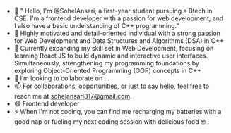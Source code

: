 - 👋 " Hello, I'm @SohelAnsari, a first-year student pursuing a Btech in CSE. I'm a frontend developer with a passion for web development, and I also have a basic understanding of C++ programming."
- 👀 Highly motivated and detail-oriented individual with a strong passion for Web Development and Data Structures and Algorithms (DSA) in C++
- 🌱 Currently expanding my skill set in Web Development, focusing on learning React JS to build dynamic and interactive user interfaces.
      Simultaneously, strengthening my programming foundations by exploring Object-Oriented Programming (OOP) concepts in C++
- 💞️ I’m looking to collaborate on ...
- 📫 For collaborations, opportunities, or just to say hello, feel free to reach me at sohelansari817@gmail.com.
- 😄 Frontend developer
- ⚡ When I'm not coding, you can find me recharging my batteries with a good nap or fueling my next coding session with delicious food 🤓 !

<!---
SohelAnsari08/SohelAnsari08 is a ✨ special ✨ repository because its `README.md` (this file) appears on your GitHub profile.
You can click the Preview link to take a look at your changes.
--->
